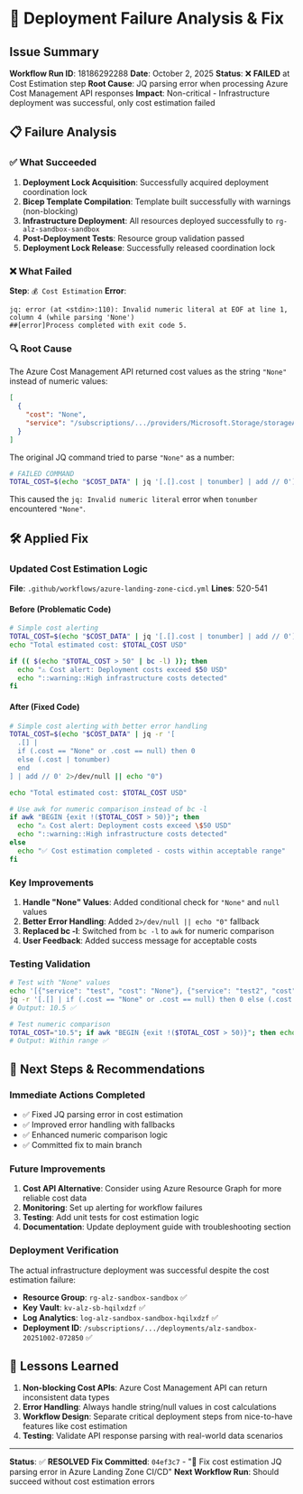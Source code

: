 # 🔧 Deployment Failure Analysis & Fix

## Issue Summary

**Workflow Run ID**: 18186292288
**Date**: October 2, 2025
**Status**: ❌ **FAILED** at Cost Estimation step
**Root Cause**: JQ parsing error when processing Azure Cost Management API responses
**Impact**: Non-critical - Infrastructure deployment was successful, only cost estimation failed

## 📋 Failure Analysis

### ✅ What Succeeded

1. **Deployment Lock Acquisition**: Successfully acquired deployment coordination lock
2. **Bicep Template Compilation**: Template built successfully with warnings (non-blocking)
3. **Infrastructure Deployment**: All resources deployed successfully to `rg-alz-sandbox-sandbox`
4. **Post-Deployment Tests**: Resource group validation passed
5. **Deployment Lock Release**: Successfully released coordination lock

### ❌ What Failed

**Step**: `💰 Cost Estimation`
**Error**:

```
jq: error (at <stdin>:110): Invalid numeric literal at EOF at line 1, column 4 (while parsing 'None')
##[error]Process completed with exit code 5.
```

### 🔍 Root Cause

The Azure Cost Management API returned cost values as the string `"None"` instead of numeric values:

```json
[
  {
    "cost": "None",
    "service": "/subscriptions/.../providers/Microsoft.Storage/storageAccounts/..."
  }
]
```

The original JQ command tried to parse `"None"` as a number:

```bash
# FAILED COMMAND
TOTAL_COST=$(echo "$COST_DATA" | jq '[.[].cost | tonumber] | add // 0')
```

This caused the `jq: Invalid numeric literal` error when `tonumber` encountered `"None"`.

## 🛠️ Applied Fix

### Updated Cost Estimation Logic

**File**: `.github/workflows/azure-landing-zone-cicd.yml`
**Lines**: 520-541

#### Before (Problematic Code)

```bash
# Simple cost alerting
TOTAL_COST=$(echo "$COST_DATA" | jq '[.[].cost | tonumber] | add // 0')
echo "Total estimated cost: $TOTAL_COST USD"

if (( $(echo "$TOTAL_COST > 50" | bc -l) )); then
  echo "⚠️ Cost alert: Deployment costs exceed $50 USD"
  echo "::warning::High infrastructure costs detected"
fi
```

#### After (Fixed Code)

```bash
# Simple cost alerting with better error handling
TOTAL_COST=$(echo "$COST_DATA" | jq -r '[
  .[] |
  if (.cost == "None" or .cost == null) then 0
  else (.cost | tonumber)
  end
] | add // 0' 2>/dev/null || echo "0")

echo "Total estimated cost: $TOTAL_COST USD"

# Use awk for numeric comparison instead of bc -l
if awk "BEGIN {exit !($TOTAL_COST > 50)}"; then
  echo "⚠️ Cost alert: Deployment costs exceed \$50 USD"
  echo "::warning::High infrastructure costs detected"
else
  echo "✅ Cost estimation completed - costs within acceptable range"
fi
```

### Key Improvements

1. **Handle "None" Values**: Added conditional check for `"None"` and `null` values
2. **Better Error Handling**: Added `2>/dev/null || echo "0"` fallback
3. **Replaced bc -l**: Switched from `bc -l` to `awk` for numeric comparison
4. **User Feedback**: Added success message for acceptable costs

### Testing Validation

```bash
# Test with "None" values
echo '[{"service": "test", "cost": "None"}, {"service": "test2", "cost": "10.5"}]' | \
jq -r '[.[] | if (.cost == "None" or .cost == null) then 0 else (.cost | tonumber) end] | add // 0'
# Output: 10.5 ✅

# Test numeric comparison
TOTAL_COST="10.5"; if awk "BEGIN {exit !($TOTAL_COST > 50)}"; then echo "Exceeds"; else echo "Within range"; fi
# Output: Within range ✅
```

## 🚀 Next Steps & Recommendations

### Immediate Actions Completed

- ✅ Fixed JQ parsing error in cost estimation
- ✅ Improved error handling with fallbacks
- ✅ Enhanced numeric comparison logic
- ✅ Committed fix to main branch

### Future Improvements

1. **Cost API Alternative**: Consider using Azure Resource Graph for more reliable cost data
2. **Monitoring**: Set up alerting for workflow failures
3. **Testing**: Add unit tests for cost estimation logic
4. **Documentation**: Update deployment guide with troubleshooting section

### Deployment Verification

The actual infrastructure deployment was successful despite the cost estimation failure:

- **Resource Group**: `rg-alz-sandbox-sandbox` ✅
- **Key Vault**: `kv-alz-sb-hqilxdzf` ✅
- **Log Analytics**: `log-alz-sandbox-sandbox-hqilxdzf` ✅
- **Deployment ID**: `/subscriptions/.../deployments/alz-sandbox-20251002-072850` ✅

## 📝 Lessons Learned

1. **Non-blocking Cost APIs**: Azure Cost Management API can return inconsistent data types
2. **Error Handling**: Always handle string/null values in cost calculations
3. **Workflow Design**: Separate critical deployment steps from nice-to-have features like cost estimation
4. **Testing**: Validate API response parsing with real-world data scenarios

---

**Status**: ✅ **RESOLVED**
**Fix Committed**: `04ef3c7` - "🔧 Fix cost estimation JQ parsing error in Azure Landing Zone CI/CD"
**Next Workflow Run**: Should succeed without cost estimation errors
